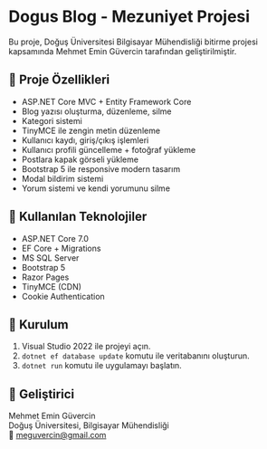 
# Dogus Blog - Mezuniyet Projesi

Bu proje, Doğuş Üniversitesi Bilgisayar Mühendisliği bitirme projesi kapsamında Mehmet Emin Güvercin tarafından geliştirilmiştir.

## 🚀 Proje Özellikleri

- ASP.NET Core MVC + Entity Framework Core
- Blog yazısı oluşturma, düzenleme, silme
- Kategori sistemi
- TinyMCE ile zengin metin düzenleme
- Kullanıcı kaydı, giriş/çıkış işlemleri
- Kullanıcı profili güncelleme + fotoğraf yükleme
- Postlara kapak görseli yükleme
- Bootstrap 5 ile responsive modern tasarım
- Modal bildirim sistemi
- Yorum sistemi ve kendi yorumunu silme

## 🧪 Kullanılan Teknolojiler

- ASP.NET Core 7.0
- EF Core + Migrations
- MS SQL Server
- Bootstrap 5
- Razor Pages
- TinyMCE (CDN)
- Cookie Authentication

## 📝 Kurulum

1. Visual Studio 2022 ile projeyi açın.
2. `dotnet ef database update` komutu ile veritabanını oluşturun.
3. `dotnet run` komutu ile uygulamayı başlatın.

## 👤 Geliştirici

Mehmet Emin Güvercin  
Doğuş Üniversitesi, Bilgisayar Mühendisliği  
📧 meguvercin@gmail.com
